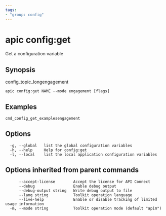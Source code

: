 ```yaml
---
tags:
- "group: config"
---
```

# apic config:get

Get a configuration variable

## Synopsis

config_topic_longengagement

```
apic config:get NAME --mode engagement [flags]
```


## Examples

```
cmd_config_get_examplesengagement
```

## Options

```
  -g, --global   list the global configuration variables
  -h, --help     Help for config:get
  -l, --local    list the local application configuration variables
```

## Options inherited from parent commands

```
      --accept-license        Accept the license for API Connect
      --debug                 Enable debug output
      --debug-output string   Write debug output to file
      --lang string           Toolkit operation language
      --live-help             Enable or disable tracking of limited usage information
  -m, --mode string           Toolkit operation mode (default "apim")
```
